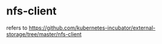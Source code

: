 # nfs-client
refers to https://github.com/kubernetes-incubator/external-storage/tree/master/nfs-client  
